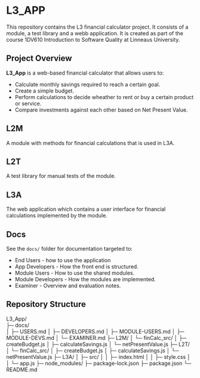 # L3_APP
This repository contains the L3 financial calculator project. It consists of a module, a test library and a webb application. It is created as part of the course 1DV610 Introduction to Software Quality at Linneaus University.

## Project Overview

**L3_App** is a web-based financial calculator that allows users to:

- Calculate monthly savings required to reach a certain goal.
- Create a simple budget.
- Perform calculations to decide wheather to rent or buy a certain product or service.
- Compare investments against each other based on Net Present Value.

## L2M
A module with methods for financial calculations that is used in L3A.

## L2T
A test library for manual tests of the module.

## L3A
The web application which contains a user interface for financial calculations implemented by the module.

## Docs
See the `docs/` folder for documentation targeted to:
* End Users - how to use the application
* App Developers - How the front end is structured.
* Module Users - How to use the shared modules.
* Module Developers - How the modules are implemented.
* Examiner - Overview and evaluation notes.


## Repository Structure
L3_App/<br>
├─ docs/<br>
│ ├─ USERS.md
│ ├─ DEVELOPERS.md
│ ├─ MODULE-USERS.md
│ ├─ MODULE-DEVS.md
│ └─ EXAMINER.md
├─ L2M/
│ └─ finCalc_src/
│ ├─ createBudget.js
│ ├─ calculateSavings.js
│ └─ netPresentValue.js
├─ L2T/ 
│ └─ finCalc_src/
│ ├─ createBudget.js
│ ├─ calculateSavings.js
│ └─ netPresentValue.js
├─ L3A/
│ ├─ src/
│ │ ├─ index.html
│ │ ├─ style.css
│ │ └─ app.js
├─ node_modules/
├─ package-lock.json
├─ package.json
└─ README.md


